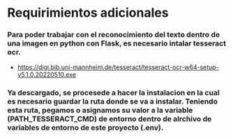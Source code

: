 # Requirimientos adicionales
### Para poder trabajar con el reconocimiento del texto dentro de una imagen en python con Flask, es necesario intalar tesseract ocr.

* https://digi.bib.uni-mannheim.de/tesseract/tesseract-ocr-w64-setup-v5.1.0.20220510.exe

### Ya descargado, se procesede a hacer la instalacion en la cual es necesario guardar la ruta donde se va a instalar. Teniendo esta ruta, pegamos o asignamos su valor a la variable (PATH_TESSERACT_CMD) de entorno dentro de alrchivo de variables de entorno de este proyecto (.env).
